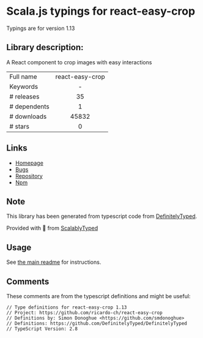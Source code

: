 
# Scala.js typings for react-easy-crop

Typings are for version 1.13

## Library description:
A React component to crop images with easy interactions

|                    |                 |
| ------------------ | :-------------: |
| Full name          | react-easy-crop |
| Keywords           | - |
| # releases         | 35 |
| # dependents       | 1 |
| # downloads        | 45832 |
| # stars            | 0 |

## Links
- [Homepage](https://ricardo-ch.github.io/react-easy-crop/)
- [Bugs](https://github.com/ricardo-ch/react-easy-crop/issues)
- [Repository](https://github.com/ricardo-ch/react-easy-crop)
- [Npm](https://www.npmjs.com/package/react-easy-crop)
    


## Note
This library has been generated from typescript code from [DefinitelyTyped](https://definitelytyped.org).

Provided with :purple_heart: from [ScalablyTyped](https://github.com/oyvindberg/ScalablyTyped)

## Usage
See [the main readme](../../readme.md) for instructions.

## Comments

These comments are from the typescript definitions and might be useful:
```
// Type definitions for react-easy-crop 1.13
// Project: https://github.com/ricardo-ch/react-easy-crop
// Definitions by: Simon Donoghue <https://github.com/smdonoghue>
// Definitions: https://github.com/DefinitelyTyped/DefinitelyTyped
// TypeScript Version: 2.8

```

